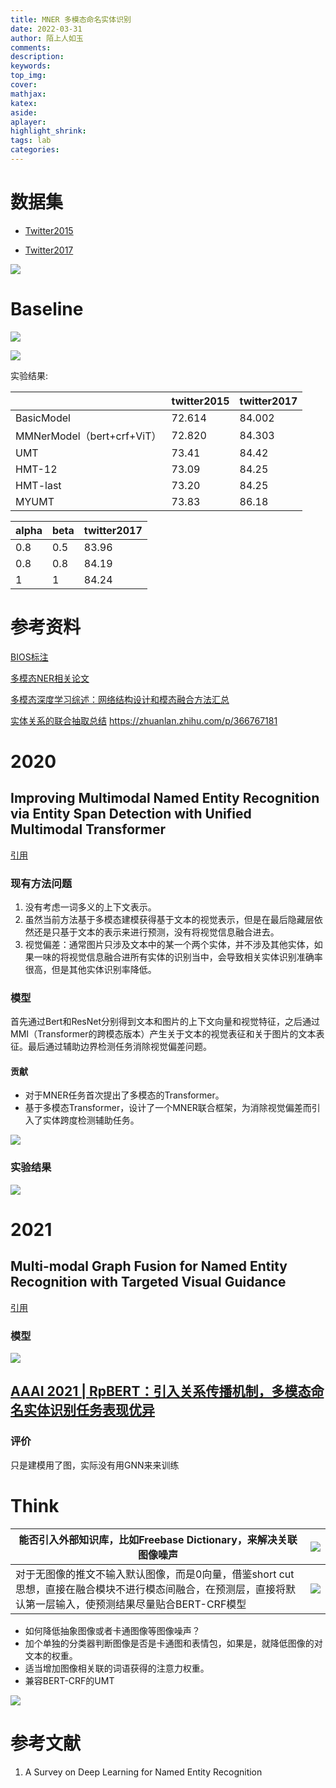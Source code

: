 ```yaml
---
title: MNER 多模态命名实体识别
date: 2022-03-31
author: 陌上人如玉
comments:
description:
keywords:
top_img:
cover:
mathjax:
katex:
aside:
aplayer:
highlight_shrink:
tags: lab
categories:
---
```



# 数据集

- [Twitter2015](https://github.com/jefferyYu/UMT)



- [Twitter2017](https://github.com/jefferyYu/UMT)

![](https://raw.githubusercontent.com/ConanSteve/images/master/blog/202204011550385.png)

# Baseline

![](https://raw.githubusercontent.com/ConanSteve/images/master/blog/202204011550928.png)

![](https://raw.githubusercontent.com/ConanSteve/images/master/blog/202204011551385.png)

实验结果:

|                            | twitter2015 | twitter2017 |
| -------------------------- | :---------- | ----------- |
| BasicModel                 | 72.614      | 84.002      |
| MMNerModel（bert+crf+ViT） | 72.820      | 84.303      |
| UMT                        | 73.41       | 84.42       |
| HMT-12                     | 73.09       | 84.25       |
| HMT-last                   | 73.20       | 84.25       |
| MYUMT                      | 73.83       | 86.18       |



| alpha | beta | twitter2017 |
| ----- | ---- | ----------- |
| 0.8   | 0.5  | 83.96       |
| 0.8   | 0.8  | 84.19       |
| 1     | 1    | 84.24       |



# 参考资料

[BIOS标注](https://zhuanlan.zhihu.com/p/147537898)

[多模态NER相关论文](https://zhuanlan.zhihu.com/p/161385278)

[多模态深度学习综述：网络结构设计和模态融合方法汇总](https://blog.csdn.net/tMb8Z9Vdm66wH68VX1/article/details/112386111)

[实体关系的联合抽取总结](https://zhuanlan.zhihu.com/p/74886839)
https://zhuanlan.zhihu.com/p/366767181

# 2020

## Improving Multimodal Named Entity Recognition via Entity Span Detection with Unified Multimodal Transformer 

[引用](https://blog.csdn.net/qq_43703681/article/details/113748435)

### 现有方法问题

1. 没有考虑一词多义的上下文表示。
2. 虽然当前方法基于多模态建模获得基于文本的视觉表示，但是在最后隐藏层依然还是只基于文本的表示来进行预测，没有将视觉信息融合进去。
3. 视觉偏差：通常图片只涉及文本中的某一个两个实体，并不涉及其他实体，如果一味的将视觉信息融合进所有实体的识别当中，会导致相关实体识别准确率很高，但是其他实体识别率降低。

### 模型

首先通过Bert和ResNet分别得到文本和图片的上下文向量和视觉特征，之后通过MMI（Transformer的跨模态版本）产生关于文本的视觉表征和关于图片的文本表征。最后通过辅助边界检测任务消除视觉偏差问题。

#### 贡献

- 对于MNER任务首次提出了多模态的Transformer。
- 基于多模态Transformer，设计了一个MNER联合框架，为消除视觉偏差而引入了实体跨度检测辅助任务。


![](https://raw.githubusercontent.com/ConanSteve/images/master/blog/202204011554711.png)

### 实验结果

![](https://raw.githubusercontent.com/ConanSteve/images/master/blog/202204011551385.png)



# 2021

## **Multi-modal Graph Fusion for Named Entity Recognition with Targeted Visual Guidance**

[引用](https://zhuanlan.zhihu.com/p/349064943)

### 模型

![](https://raw.githubusercontent.com/ConanSteve/images/master/blog/202204011555072.png)

## [AAAI 2021 | RpBERT：引入关系传播机制，多模态命名实体识别任务表现优异](https://zhuanlan.zhihu.com/p/478180951)

### 评价

只是建模用了图，实际没有用GNN来来训练

# Think





| 能否引入外部知识库，比如Freebase Dictionary，来解决关联图像噪声 | ![](https://raw.githubusercontent.com/ConanSteve/images/master/blog/202204011555917.png) |
| ------------------------------------------------------------ | ------------------------------------------------------------ |
| 对于无图像的推文不输入默认图像，而是0向量，借鉴short cut思想，直接在融合模块不进行模态间融合，在预测层，直接将默认第一层输入，使预测结果尽量贴合BERT-CRF模型 | ![](https://raw.githubusercontent.com/ConanSteve/images/master/blog/202204011556670.png) |

- 如何降低抽象图像或者卡通图像等图像噪声？
- 加个单独的分类器判断图像是否是卡通图和表情包，如果是，就降低图像的对文本的权重。
- 适当增加图像相关联的词语获得的注意力权重。
- 兼容BERT-CRF的UMT





![](https://raw.githubusercontent.com/ConanSteve/images/master/blog/202204011556187.png)

# 参考文献

1. A Survey on Deep Learning for Named Entity Recognition